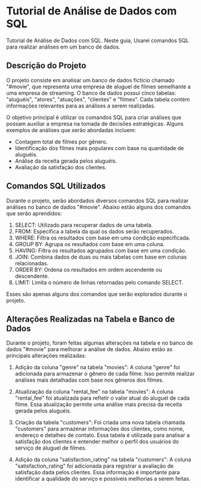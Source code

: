 # Tutorial de Análise de Dados com SQL

Tutorial de Análise de Dados com SQL. Neste guia, Usarei comandos SQL para realizar análises em um banco de dados.

## Descrição do Projeto

O projeto consiste em analisar um banco de dados fictício chamado "#movie", que representa uma empresa de aluguel de filmes semelhante a uma empresa de streaming. O banco de dados possui cinco tabelas: "aluguéis", "atores", "atuações", "clientes" e "filmes". Cada tabela contém informações relevantes para as análises a serem realizadas.

O objetivo principal é utilizar os comandos SQL para criar análises que possam auxiliar a empresa na tomada de decisões estratégicas. Alguns exemplos de análises que serão abordadas incluem:

- Contagem total de filmes por gênero.
- Identificação dos filmes mais populares com base na quantidade de aluguéis.
- Análise da receita gerada pelos aluguéis.
- Avaliação da satisfação dos clientes.

## Comandos SQL Utilizados

Durante o projeto, serão abordados diversos comandos SQL para realizar análises no banco de dados "#movie". Abaixo estão alguns dos comandos que serão aprendidos:

1. SELECT: Utilizado para recuperar dados de uma tabela.
2. FROM: Especifica a tabela da qual os dados serão recuperados.
3. WHERE: Filtra os resultados com base em uma condição especificada.
4. GROUP BY: Agrupa os resultados com base em uma coluna.
5. HAVING: Filtra os resultados agrupados com base em uma condição.
6. JOIN: Combina dados de duas ou mais tabelas com base em colunas relacionadas.
7. ORDER BY: Ordena os resultados em ordem ascendente ou descendente.
8. LIMIT: Limita o número de linhas retornadas pelo comando SELECT.

Esses são apenas alguns dos comandos que serão explorados durante o projeto.

## Alterações Realizadas na Tabela e Banco de Dados

Durante o projeto, foram feitas algumas alterações na tabela e no banco de dados "#movie" para melhorar a análise de dados. Abaixo estão as principais alterações realizadas:

1. Adição da coluna "genre" na tabela "movies": A coluna "genre" foi adicionada para armazenar o gênero de cada filme. Isso permite realizar análises mais detalhadas com base nos gêneros dos filmes.

2. Atualização da coluna "rental_fee" na tabela "movies": A coluna "rental_fee" foi atualizada para refletir o valor atual do aluguel de cada filme. Essa atualização permite uma análise mais precisa da receita gerada pelos aluguéis.

3. Criação da tabela "customers": Foi criada uma nova tabela chamada "customers" para armazenar informações dos clientes, como nome, endereço e detalhes de contato. Essa tabela é utilizada para analisar a satisfação dos clientes e entender melhor o perfil dos usuários do serviço de aluguel de filmes.

4. Adição da coluna "satisfaction_rating" na tabela "customers": A coluna "satisfaction_rating" foi adicionada para registrar a avaliação de satisfação dada pelos clientes. Essa informação é importante para identificar a qualidade do serviço e possíveis melhorias a serem feitas.
